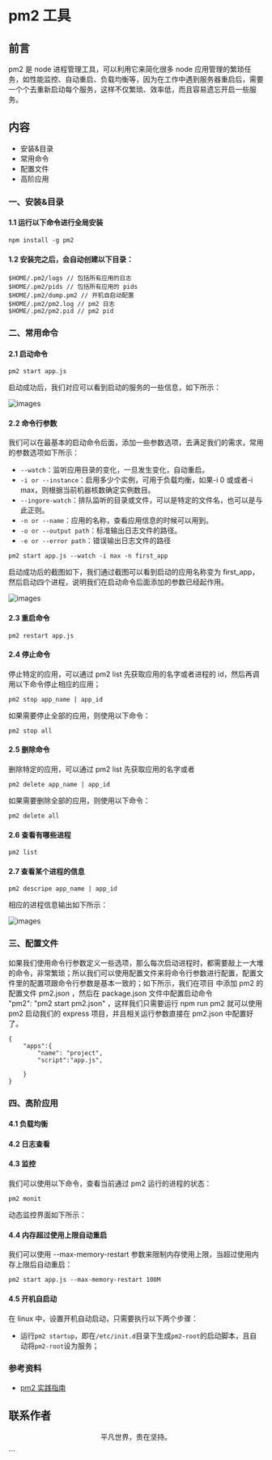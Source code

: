 # pm2 工具

## 前言

pm2 是 node 进程管理工具，可以利用它来简化很多 node 应用管理的繁琐任务，如性能监控、自动重启、负载均衡等，因为在工作中遇到服务器重启后，需要一个个去重新启动每个服务，这样不仅繁琐、效率低，而且容易遗忘开启一些服务。

## 内容

- 安装&目录
- 常用命令
- 配置文件
- 高阶应用

### 一、安装&目录

#### 1.1 运行以下命令进行全局安装

```
npm install -g pm2
```

#### 1.2 安装完之后，会自动创建以下目录：

```
$HOME/.pm2/logs // 包括所有应用的日志
$HOME/.pm2/pids // 包括所有应用的 pids
$HOME/.pm2/dump.pm2 // 开机自启动配置
$HOME/.pm2/pm2.log // pm2 日志
$HOME/.pm2/pm2.pid // pm2 pid

```

### 二、常用命令

#### 2.1 启动命令

```
pm2 start app.js
```

启动成功后，我们对应可以看到启动的服务的一些信息，如下所示：

![images](pm2-01.png)

#### 2.2 命令行参数

我们可以在最基本的启动命令后面，添加一些参数选项，去满足我们的需求，常用的参数选项如下所示：

- `--watch`：监听应用目录的变化，一旦发生变化，自动重启。
- `-i or --instance`：启用多少个实例，可用于负载均衡，如果-i 0 或或者-i max，则根据当前机器核数确定实例数目。
- `--ingore-watch`：排队监听的目录或文件，可以是特定的文件名，也可以是与此正则。
- `-n or --name`：应用的名称，查看应用信息的时候可以用到。
- `-o or --output path`：标准输出日志文件的路径。
- `-e or --error path`：错误输出日志文件的路径

```
pm2 start app.js --watch -i max -n first_app
```

启动成功后的截图如下，我们通过截图可以看到启动的应用名称变为 first_app，然后启动四个进程，说明我们在启动命令后面添加的参数已经起作用。

![images](pm2-02.png)

#### 2.3 重启命令

```
pm2 restart app.js
```

#### 2.4 停止命令

停止特定的应用，可以通过 pm2 list 先获取应用的名字或者进程的 id，然后再调用以下命令停止相应的应用；

```
pm2 stop app_name | app_id
```

如果需要停止全部的应用，则使用以下命令：

```
pm2 stop all
```

#### 2.5 删除命令

删除特定的应用，可以通过 pm2 list 先获取应用的名字或者

```
pm2 delete app_name | app_id
```

如果需要删除全部的应用，则使用以下命令：

```
pm2 delete all
```

#### 2.6 查看有哪些进程

```
pm2 list
```

#### 2.7 查看某个进程的信息

```
pm2 descripe app_name | app_id
```

相应的进程信息输出如下所示：

![images](pm2-03.png)

### 三、配置文件

如果我们使用命令行参数定义一些选项，那么每次启动进程时，都需要敲上一大堆的命令，非常繁琐；所以我们可以使用配置文件来将命令行参数进行配置，配置文件里的配置项跟命令行参数是基本一致的；如下所示，我们在项目 中添加 pm2 的配置文件 pm2.json ，然后在 package.json 文件中配置启动命令 "pm2": "pm2 start pm2.json" ，这样我们只需要运行 npm run pm2 就可以使用 pm2 启动我们的 express 项目，并且相关运行参数直接在 pm2.json 中配置好了。

```
{
    "apps":{
        "name": "project",
        "script":"app.js",

    }
}
```

### 四、高阶应用

#### 4.1 负载均衡

#### 4.2 日志查看

#### 4.3 监控

我们可以使用以下命令，查看当前通过 pm2 运行的进程的状态：

```
pm2 monit
```

动态监控界面如下所示：

#### 4.4 内存超过使用上限自动重启

我们可以使用 --max-memory-restart 参数来限制内存使用上限，当超过使用内存上限后自动重启：

```
pm2 start app.js --max-memory-restart 100M
```

#### 4.5 开机自启动

在 linux 中，设置开机自动启动，只需要执行以下两个步骤：

- 运行`pm2 startup`，即在`/etc/init.d`目录下生成`pm2-root`的启动脚本，且自动将`pm2-root`设为服务；

### 参考资料

- [pm2 实践指南](https://juejin.im/post/5e1fa941e51d451c774dcc18)

## 联系作者

<div align="center">
    <p>
        平凡世界，贵在坚持。
    </p>
    <img :src="$withBase('/about/contact.png')" />
</div>
```
